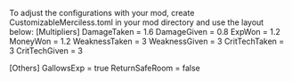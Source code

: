 To adjust the configurations with your mod, create CustomizableMerciless.toml in your mod directory and use the layout below:
[Multipliers]
DamageTaken = 1.6
DamageGiven = 0.8
ExpWon = 1.2
MoneyWon = 1.2
WeaknessTaken = 3
WeaknessGiven = 3
CritTechTaken = 3
CritTechGiven = 3

[Others]
GallowsExp = true
ReturnSafeRoom = false
